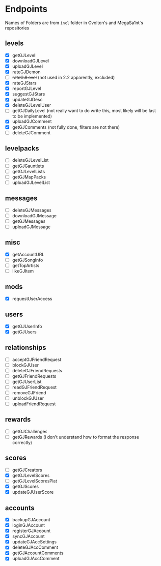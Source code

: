 # Endpoints

Names of Folders are from `incl` folder in Cvolton's and MegaSa1nt's repositories

## levels

- [x] getGJLevel
- [x] downloadGJLevel
- [x] uploadGJLevel
- [x] rateGJDemon
- [ ] ~~rateGJLevel~~ (not used in 2.2 apparently, excluded)
- [x] rateGJStars
- [x] reportGJLevel
- [x] suggestGJStars
- [x] updateGJDesc
- [x] deleteGJLevelUser
- [ ] getGJDailyLevel (not really want to do write this, most likely will be last to be implemented)
- [x] uploadGJComment
- [x] getGJComments (not fully done, filters are not there)
- [ ] deleteGJComment

## levelpacks

- [ ] deleteGJLevelList
- [ ] getGJGauntlets
- [ ] getGJLevelLists
- [ ] getGJMapPacks
- [ ] uploadGJLevelList

## messages

- [ ] deleteGJMessages
- [ ] downloadGJMessage
- [ ] getGJMessages
- [ ] uploadGJMessage

## misc

- [x] getAccountURL
- [ ] getGJSongInfo
- [ ] getTopArtists
- [ ] likeGJItem

## mods

- [x] requestUserAccess

## users

- [x] getGJUserInfo
- [x] getGJUsers

## relationships

- [ ] acceptGJFriendRequest
- [ ] blockGJUser
- [ ] deleteGJFriendRequests
- [ ] getGJFriendRequests
- [ ] getGJUserList
- [ ] readGJFriendRequest
- [ ] removeGJFriend
- [ ] unblockGJUser
- [ ] uploadFriendRequest

## rewards

- [ ] getGJChallenges
- [ ] getGJRewards (i don't understand how to format the response correctly)

## scores

- [ ] getGJCreators
- [x] getGJLevelScores
- [ ] getGJLevelScoresPlat
- [x] getGJScores
- [x] updateGJUserScore

## accounts

- [x] backupGJAccount
- [x] loginGJAccount
- [x] registerGJAccount
- [x] syncGJAccount
- [x] updateGJAccSettings
- [x] deleteGJAccComment
- [x] getGJAccountComments
- [x] uploadGJAccComment